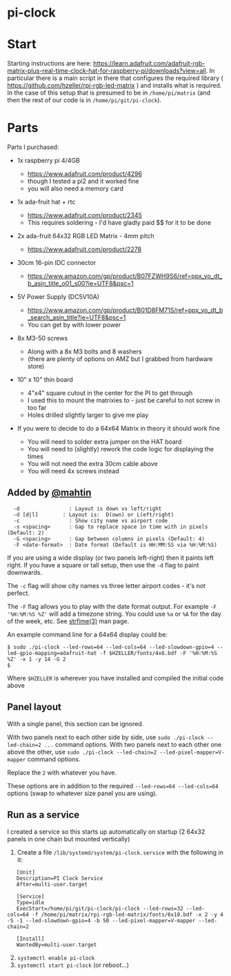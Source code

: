 # pi-clock

# Start

Starting instructions are here: https://learn.adafruit.com/adafruit-rgb-matrix-plus-real-time-clock-hat-for-raspberry-pi/downloads?view=all. In particular there is a main script in there that configures the required library ( https://github.com/hzeller/rpi-rgb-led-matrix ) and installs what is required. In the case of this setup that is presumed to be in `/home/pi/matrix` (and then the rest of our code is in `/home/pi/git/pi-clock`). 

# Parts
Parts I purchased:
- 1x raspberry pi 4/4GB
  - https://www.adafruit.com/product/4296
  - though I tested a pi2 and it worked fine
  - you will also need a memory card
- 1x ada-fruit hat + rtc
  - https://www.adafruit.com/product/2345
  - This requires soldering - I'd have gladly paid $$ for it to be done
- 2x ada-fruit 64x32 RGB LED Matrix - 4mm pitch
  - https://www.adafruit.com/product/2278
- 30cm 16-pin IDC connector
  - https://www.amazon.com/gp/product/B07FZWH9S6/ref=ppx_yo_dt_b_asin_title_o01_s00?ie=UTF8&psc=1
- 5V Power Supply (DC5V10A)
  - https://www.amazon.com/gp/product/B01D8FM71S/ref=ppx_yo_dt_b_search_asin_title?ie=UTF8&psc=1
  - You can get by with lower power
- 8x M3-50 screws
  - Along with a 8x M3 bolts and 8 washers
  - (there are plenty of options on AMZ but I grabbed from hardware store)
- 10" x 10" thin board
  -  4"x4" square cutout in the center for the PI to get through
  -  I used this to mount the matrixies to - just be careful to not screw in too far
  -  Holes drilled slightly larger to give me play

- If you were to decide to do a 64x64 Matrix in theory it should work fine
  - You will need to solder extra jumper on the HAT board
  - You will need to (slightly) rework the code logic for displaying the times
  - You will not need the extra 30cm cable above
  - You will need 4x screws instead

## Added by [@mahtin](https://github.com/mahtin)

```
  -d                : Layout is down vs left/right
  -d [d|l]        : Layout is:  D(own) or L(eft/right)
  -c                : Show city name vs airport code
  -s <spacing>      : Gap to replace space in time with in pixels (Default: 2)
  -G <spacing>      : Gap between columns in pixels (Default: 4)
  -F <date-format>  : Date format (Default is HH:MM:SS via %H:%M:%S)
```

If you are using a wide display (or two panels left-right) then it paints left right.
If you have a square or tall setup, then use the `-d` flag to paint downwards.

The `-c` flag will show city names vs three letter airport codes - it's not perfect.

The `-F` flag allows you to play with the date format output. For example `-F '%H:%M:%S %Z'` will add a timezone string.
You could use `%a` or `%A` for the day of the week, etc.
See [strfime(3)](https://man7.org/linux/man-pages/man3/strftime.3.html) man page.

An example command line for a 64x64 display could be:
```
$ sudo ./pi-clock --led-rows=64 --led-cols=64 --led-slowdown-gpio=4 --led-gpio-mapping=adafruit-hat -f $HZELLER/fonts/4x6.bdf -F '%H:%M:%S %Z' -x 1 -y 14 -G 2
$
```

Where `$HZELLER` is wherever you have installed and compiled the initial code above

## Panel layout

With a single panel, this section can be ignored.

With two panels next to each other side by side, use `sudo ./pi-clock --led-chain=2 ...` command options.
With two panels next to each other one above the other, use `sudo ./pi-clock --led-chain=2 --led-pixel-mapper=V-mapper` command options.

Replace the `2` with whatever you have.

These options are in addition to the required `--led-rows=64 --led-cols=64` options (swap to whatever size panel you are using).

## Run as a service

I created a service so this starts up automatically on startup (2 64x32 panels in one chain but mounted vertically)

1. Create a file `/lib/systemd/system/pi-clock.service` with the following in it:
```
   [Unit]
   Description=PI Clock Service
   After=multi-user.target

   [Service]
   Type=idle
   ExecStart=/home/pi/git/pi-clock/pi-clock --led-rows=32 --led-cols=64 -f /home/pi/matrix/rpi-rgb-led-matrix/fonts/6x10.bdf -x 2 -y 4 -S -1 --led-slowdown-gpio=4 -b 50 --led-pixel-mapper=V-mapper --led-chain=2

   [Install]
   WantedBy=multi-user.target
```
2. `systemctl enable pi-clock`
3. `systemctl start pi-clock` (or reboot...)


